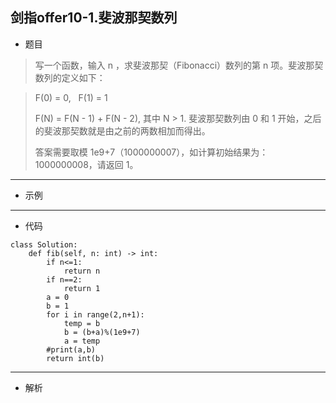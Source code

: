 剑指offer10-1.斐波那契数列
----------
 - 题目
>写一个函数，输入 n ，求斐波那契（Fibonacci）数列的第 n 项。斐波那契数列的定义如下：

> F(0) = 0,   F(1) = 1
>
>F(N) = F(N - 1) + F(N - 2), 其中 N > 1.
> 斐波那契数列由 0 和 1 开始，之后的斐波那契数就是由之前的两数相加而得出。
>
> 答案需要取模 1e9+7（1000000007），如计算初始结果为：1000000008，请返回 1。
>
----------
 - 示例

>
 ----------
 - 代码
 >
>
    class Solution:
        def fib(self, n: int) -> int:
            if n<=1:
                return n
            if n==2:
                return 1
            a = 0
            b = 1
            for i in range(2,n+1):
                temp = b
                b = (b+a)%(1e9+7)
                a = temp
            #print(a,b)
            return int(b)
 ----------
 - 解析
 >
> 